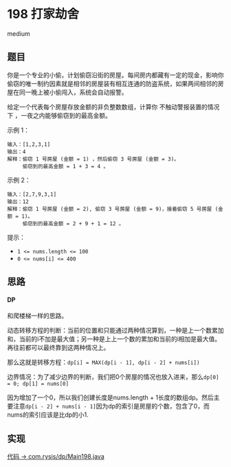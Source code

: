 # 198 打家劫舍

medium

## 题目

你是一个专业的小偷，计划偷窃沿街的房屋。每间房内都藏有一定的现金，影响你偷窃的唯一制约因素就是相邻的房屋装有相互连通的防盗系统，如果两间相邻的房屋在同一晚上被小偷闯入，系统会自动报警。

给定一个代表每个房屋存放金额的非负整数数组，计算你 不触动警报装置的情况下 ，一夜之内能够偷窃到的最高金额。


示例 1：
```
输入：[1,2,3,1]
输出：4
解释：偷窃 1 号房屋 (金额 = 1) ，然后偷窃 3 号房屋 (金额 = 3)。
     偷窃到的最高金额 = 1 + 3 = 4 。
```
示例 2：
```
输入：[2,7,9,3,1]
输出：12
解释：偷窃 1 号房屋 (金额 = 2), 偷窃 3 号房屋 (金额 = 9)，接着偷窃 5 号房屋 (金额 = 1)。
     偷窃到的最高金额 = 2 + 9 + 1 = 12 。
```

提示：

- `1 <= nums.length <= 100`
- `0 <= nums[i] <= 400`

## 思路

#### DP

和爬楼梯一样的思路。

动态转移方程的判断：当前的位置和只能通过两种情况算到，一种是上一个数累加和，当前的i不加是最大值；另一种是上上一个数的累加和当前的i相加是最大值。再往前都可以最终靠到这两种情况上。

那么这就是转移方程：`dp[i] = MAX(dp[i - 1], dp[i - 2] + nums[i])`

边界情况：为了减少边界的判断，我们把0个房屋的情况也放入进来，那么`dp[0] = 0; dp[1] = nums[0]`

因为增加了一个0，所以我们创建长度是nums.length + 1长度的数组dp。然后主要注意`dp[i - 2] + nums[i - 1]`因为dp的索引是房屋的个数，包含了0，而nums的索引应该是比dp的小1.

## 实现

[代码 -> com.rysis/dp/Main198.java](../../src/com/rysis/dp/Main198.java)